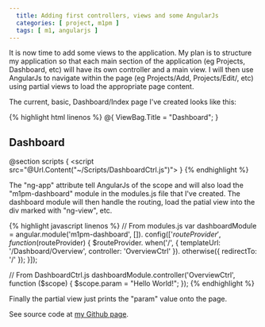```yaml
---
  title: Adding first controllers, views and some AngularJs
  categories: [ project, m1pm ]
  tags: [ m1, angularjs ]
---
```

It is now time to add some views to the application. My plan is to structure my application so that each 
main section of the application (eg Projects, Dashboard, etc) will have its own controller and a main view. 
I will then use AngularJs to navigate within the page (eg Projects/Add, Projects/Edit/, etc) using partial views to load the appropriate page content.

The current, basic, Dashboard/Index page I've created looks like this:

{% highlight html linenos %}
  @{
    ViewBag.Title = "Dashboard";
  }

  <div ng-app="m1pm-dashboard">
    <h2>Dashboard</h2>
    <div ng-view></div>
  </div>

  @section scripts {
    <script src="@Url.Content("~/Scripts/DashboardCtrl.js")"></script>
  }
{% endhighlight %}

The "ng-app" attribute tell AngularJs of the scope and will also load the "m1pm-dashboard" module in the modules.js file that I've created. 
The dashboard module will then handle the routing, load the patial view into the div marked with "ng-view", etc.

{% highlight javascript linenos %}
  // From modules.js
  var dashboardModule = angular.module('m1pm-dashboard', []).
  config(['$routeProvider', function ($routeProvider) {
    $routeProvider.
      when('/', { templateUrl: '/Dashboard/Overview', controller: 'OverviewCtrl' }).
      otherwise({ redirectTo: '/' });
  }]);

  // From DashboardCtrl.js
  dashboardModule.controller('OverviewCtrl', function ($scope) {
    $scope.param = "Hello World!";
  });
{% endhighlight %}

Finally the partial view just prints the "param" value onto the page.

See source code at [my Github page](http://github.com/andreasmcdermott).



